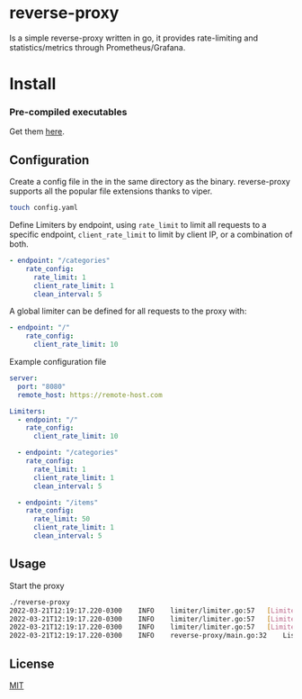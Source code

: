 # reverse-proxy

Is a simple reverse-proxy written in go, it provides rate-limiting and statistics/metrics through Prometheus/Grafana.

# Install

### Pre-compiled executables

Get them [here](https://github.com/alejandroik/reverse-proxy/releases).

## Configuration

Create a config file in the in the same directory as the binary. reverse-proxy supports all the popular file extensions thanks to viper.

```bash
touch config.yaml
```

Define Limiters by endpoint, using `rate_limit` to limit all requests to a specific endpoint, `client_rate_limit` to limit by client IP, or a combination of both.

```yaml
- endpoint: "/categories"
    rate_config:
      rate_limit: 1
      client_rate_limit: 1
      clean_interval: 5
```

A global limiter can be defined for all requests to the proxy with:

```yaml
- endpoint: "/"
    rate_config:
      client_rate_limit: 10
```

Example configuration file

```yaml
server:
  port: "8080"
  remote_host: https://remote-host.com

Limiters:
  - endpoint: "/"
    rate_config:
      client_rate_limit: 10

  - endpoint: "/categories"
    rate_config:
      rate_limit: 1
      client_rate_limit: 1
      clean_interval: 5

  - endpoint: "/items"
    rate_config:
      rate_limit: 50
      client_rate_limit: 1
      clean_interval: 5
```

## Usage

Start the proxy

```bash
./reverse-proxy
2022-03-21T12:19:17.220-0300	INFO	limiter/limiter.go:57	[Limiter] Started limiter for /
2022-03-21T12:19:17.220-0300	INFO	limiter/limiter.go:57	[Limiter] Started limiter for /categories
2022-03-21T12:19:17.220-0300	INFO	limiter/limiter.go:57	[Limiter] Started limiter for /items
2022-03-21T12:19:17.220-0300	INFO	reverse-proxy/main.go:32	Listening on 8080
```

## License

[MIT](https://choosealicense.com/licenses/mit/)
